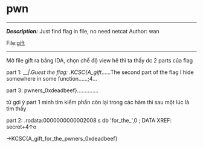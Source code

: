 # pwn

---
**_Description:_**
Just find flag in file, no need netcat
Author: wan

File:[gift](https://kcsc.tf/files/53b374c3baaec901b89fa633be383fa8/gift?token=eyJ1c2VyX2lkIjoxOCwidGVhbV9pZCI6bnVsbCwiZmlsZV9pZCI6NzV9.ZX6MHw.xoxVguAKAaQ-3TYfByEPGRPxBcA)

---

Mở file gift ra bằng IDA, chọn chế độ view hẽ thì ta thấy dc 2 parts của flag

part 1: ___|.Guest the flag: .KCSC{A_gift_......The second part of the flag I hide somewhere in some function......;4...

part 3: pwners_0xdeadbeef}..............

từ gợi ý part 1 mình tìm kiếm phần còn lại trong các hàm thì sau một lúc là tìm thấy

part 2: .rodata:0000000000002008 s               db 'for_the_',0         ; DATA XREF: secret+4↑o

->KCSC{A_gift_for_the_pwners_0xdeadbeef}
